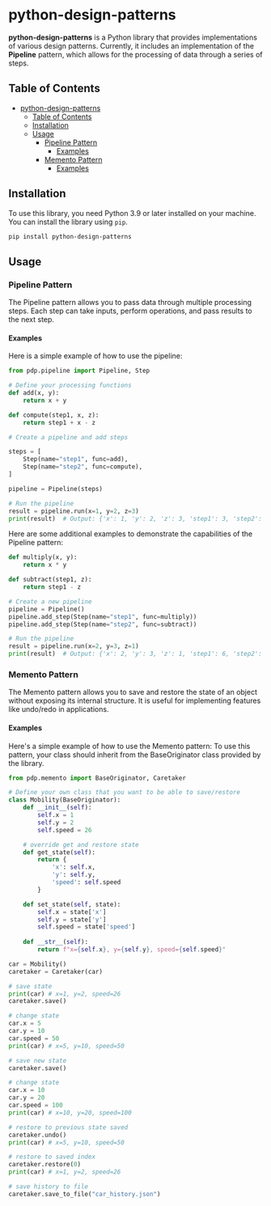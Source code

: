 # python-design-patterns

**python-design-patterns** is a Python library that provides implementations of various design patterns. Currently, it includes an implementation of the **Pipeline** pattern, which allows for the processing of data through a series of steps.

## Table of Contents

- [python-design-patterns](#python-design-patterns)
  - [Table of Contents](#table-of-contents)
  - [Installation](#installation)
  - [Usage](#usage)
    - [Pipeline Pattern](#pipeline-pattern)
      - [Examples](#examples)
    - [Memento Pattern](#memento-pattern)
      - [Examples](#examples-1)

## Installation

To use this library, you need Python 3.9 or later installed on your machine. You can install the library using `pip`.
```bash
pip install python-design-patterns
```

## Usage

### Pipeline Pattern
The Pipeline pattern allows you to pass data through multiple processing steps. Each step can take inputs, perform operations, and pass results to the next step.

#### Examples
Here is a simple example of how to use the pipeline:

```python
from pdp.pipeline import Pipeline, Step

# Define your processing functions
def add(x, y):
    return x + y

def compute(step1, x, z):
    return step1 + x - z

# Create a pipeline and add steps

steps = [
    Step(name="step1", func=add),
    Step(name="step2", func=compute),
]

pipeline = Pipeline(steps)

# Run the pipeline
result = pipeline.run(x=1, y=2, z=3)
print(result)  # Output: {'x': 1, 'y': 2, 'z': 3, 'step1': 3, 'step2': 1}
```

Here are some additional examples to demonstrate the capabilities of the Pipeline pattern:

```python
def multiply(x, y):
    return x * y

def subtract(step1, z):
    return step1 - z

# Create a new pipeline
pipeline = Pipeline()
pipeline.add_step(Step(name="step1", func=multiply))
pipeline.add_step(Step(name="step2", func=subtract))

# Run the pipeline
result = pipeline.run(x=2, y=3, z=1)
print(result)  # Output: {'x': 2, 'y': 3, 'z': 1, 'step1': 6, 'step2': 5}

```

### Memento Pattern
The Memento pattern allows you to save and restore the state of an object without exposing its internal structure. It is useful for implementing features like undo/redo in applications.

#### Examples
Here's a simple example of how to use the Memento pattern:
To use this pattern, your class should inherit from the BaseOriginator class provided by the library.

```python
from pdp.memento import BaseOriginator, Caretaker

# Define your own class that you want to be able to save/restore
class Mobility(BaseOriginator):
    def __init__(self):
        self.x = 1
        self.y = 2
        self.speed = 26

    # override get and restore state
    def get_state(self): 
        return {
            'x': self.x,
            'y': self.y,
            'speed': self.speed
        }

    def set_state(self, state):
        self.x = state['x']
        self.y = state['y']
        self.speed = state['speed']
    
    def __str__(self):
        return f"x={self.x}, y={self.y}, speed={self.speed}"

car = Mobility()
caretaker = Caretaker(car)

# save state
print(car) # x=1, y=2, speed=26
caretaker.save()

# change state
car.x = 5
car.y = 10
car.speed = 50
print(car) # x=5, y=10, speed=50

# save new state
caretaker.save()

# change state
car.x = 10
car.y = 20
car.speed = 100
print(car) # x=10, y=20, speed=100

# restore to previous state saved
caretaker.undo()
print(car) # x=5, y=10, speed=50

# restore to saved index
caretaker.restore(0)
print(car) # x=1, y=2, speed=26

# save history to file
caretaker.save_to_file("car_history.json")
```
